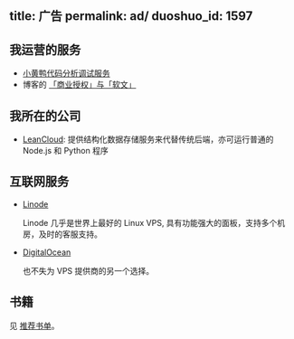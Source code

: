 title: 广告
permalink: ad/
duoshuo_id: 1597
---

## 我运营的服务

* [小黄鸭代码分析调试服务](http://item.taobao.com/item.htm?id=40108038667)
* 博客的 [「商业授权」与「软文」](/about#licence)

## 我所在的公司

* [LeanCloud](https://leancloud.cn/?source=45Y9GRFP): 提供结构化数据存储服务来代替传统后端，亦可运行普通的 Node.js 和 Python 程序

## 互联网服务

* [Linode](https://www.linode.com/?r=a196912d910d9eefa806a2f2a00e5991811f85ef)

    Linode 几乎是世界上最好的 Linux VPS, 具有功能强大的面板，支持多个机房，及时的客服支持。

* [DigitalOcean](https://www.digitalocean.com/?refcode=3adfb872a7c3)

    也不失为 VPS 提供商的另一个选择。

## 书籍

见 [推荐书单](/booklist)。
